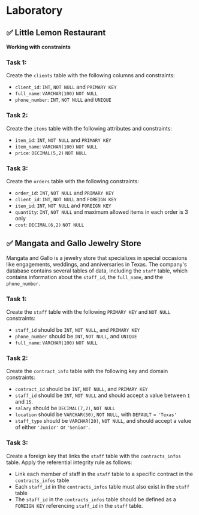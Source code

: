 # **Laboratory**

## **✅ Little Lemon Restaurant**

**Working with constraints**

### **Task 1:**

Create the `clients` table with the following columns and constraints:

* `client_id`: `INT`, `NOT NULL` and `PRIMARY KEY`
* `full_name`: `VARCHAR(100)` `NOT NULL`
* `phone_number`: `INT`, `NOT NULL` and `UNIQUE`

### **Task 2:**

Create the `items` table with the following attributes and constraints:

* `item_id`: `INT`, `NOT NULL` and `PRIMARY KEY`
* `item_name`: `VARCHAR(100)` `NOT NULL`
* `price`: `DECIMAL(5,2)` `NOT NULL`

### **Task 3:**

Create the `orders` table with the following constraints:

* `order_id`: `INT`, `NOT NULL` and `PRIMARY KEY`
* `client_id`: `INT`, `NOT NULL` and `FOREIGN KEY`
* `item_id`: `INT`, `NOT NULL` and `FOREIGN KEY`
* `quantity`: `INT`, `NOT NULL` and maximum allowed items in each order is 3 only
* `cost`: `DECIMAL(6,2)` `NOT NULL`

## **✅ Mangata and Gallo Jewelry Store**

Mangata and Gallo is a jewelry store that specializes in special occasions like engagements, weddings, and anniversaries in Texas. The company's database contains several tables of data, including the `staff` table, which contains information about the `staff_id`, the `full_name`, and the `phone_number`.

### **Task 1:**

Create the `staff` table with the following `PRIMARY KEY` and `NOT NULL` constraints:

* `staff_id` should be `INT`, `NOT NULL`, and `PRIMARY KEY`
* `phone_number` should be `INT`, `NOT NULL`, and `UNIQUE`
* `full_name`: `VARCHAR(100)` `NOT NULL`

### **Task 2:**

Create the `contract_info` table with the following key and domain constraints:

* `contract_id` should be `INT`, `NOT NULL`, and `PRIMARY KEY`
* `staff_id` should be `INT`, `NOT NULL` and should accept a value between `1` and `15`.
* `salary` should be `DECIMAL(7,2)`, `NOT NULL`
* `location` should be `VARCHAR(50)`, `NOT NULL`, with `DEFAULT` = `'Texas'`
* `staff_type` should be `VARCHAR(20)`, `NOT NULL`, and should accept a value of either `'Junior'` or `'Senior'`.

### **Task 3:**

Create a foreign key that links the `staff` table with the `contracts_infos` table. Apply the referential integrity rule as follows:

* Link each member of staff in the `staff` table to a specific contract in the `contracts_infos` table
* Each `staff_id` in the `contracts_infos` table must also exist in the `staff` table
* The `staff_id` in the `contracts_infos` table should be defined as a `FOREIGN KEY` referencing `staff_id` in the `staff` table.
